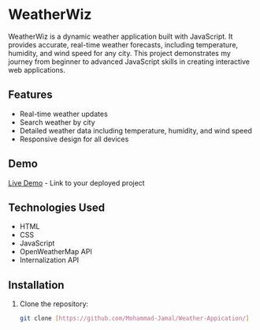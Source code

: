 # WeatherWiz

WeatherWiz is a dynamic weather application built with JavaScript. It provides accurate, real-time weather forecasts, including temperature, humidity, and wind speed for any city. This project demonstrates my journey from beginner to advanced JavaScript skills in creating interactive web applications.

## Features

- Real-time weather updates
- Search weather by city
- Detailed weather data including temperature, humidity, and wind speed
- Responsive design for all devices

## Demo

[Live Demo](#) - Link to your deployed project


## Technologies Used

- HTML
- CSS
- JavaScript
- OpenWeatherMap API
- Internalization API

## Installation

1. Clone the repository:
   ```bash
   git clone [https://github.com/Mohammad-Jamal/Weather-Appication/]
